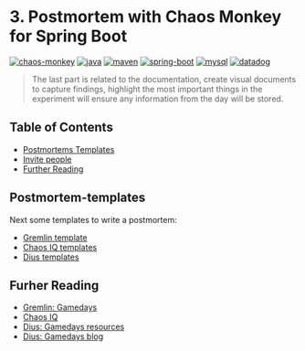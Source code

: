 # 3. Postmortem with Chaos Monkey for Spring Boot

  [![chaos-monkey](https://img.shields.io/badge/chaosmonkey-v2.0.0-yellow.svg)](https://codecentric.github.io/chaos-monkey-spring-boot/2.0.0/)
  [![java](https://img.shields.io/badge/java-v1.8-green.svg)](https://www.oracle.com/java/technologies)
  [![maven](https://img.shields.io/badge/maven-v3.6.X-red.svg)](https://maven.apache.org/)
  [![spring-boot](https://img.shields.io/badge/springboot-v2.2.1-red.svg)](https://www.javatpoint.com/spring-boot-version)
  [![mysql](https://img.shields.io/badge/mysql-v5.7-blue.svg)](https://dev.mysql.com)
  [![datadog](https://img.shields.io/badge/datadog-v7.x-red.svg)](https://www.datadoghq.com/)

  > The last part is related to the documentation, create visual documents to capture findings, highlight the most important things in the experiment will ensure any information from the day will be stored.


## Table of Contents
- [Postmortems Templates](#postmortems-template)
- [Invite people](#invite-people)
- [Further Reading](#further-reading)


## Postmortem-templates
Next some templates to write a postmortem:

* [Gremlin template](https://res.cloudinary.com/gremlin/raw/upload/v1558365212/Gameday_Findings_Next_Steps.docx)
* [Chaos IQ templates](https://drive.google.com/file/d/1-djynleCYnZH2vNilcHtsoFKTSwLwi57/view?usp=sharing)
* [Dius templates](https://s3-ap-southeast-2.amazonaws.com/dius-site-assets-prod/others/GameDay-RunSheetTemplate.docx)


## Furher Reading
- [Gremlin: Gamedays](https://www.gremlin.com/gameday/)
- [Chaos IQ](http://www.russmiles.com/chaosengineering1.html)
- [Dius: Gamedays resources](https://dius.com.au/resources/game-day/)
- [Dius: Gamedays blog](https://dius.com.au/resources/game-day/chaos-engineering-tools-techniques/)
